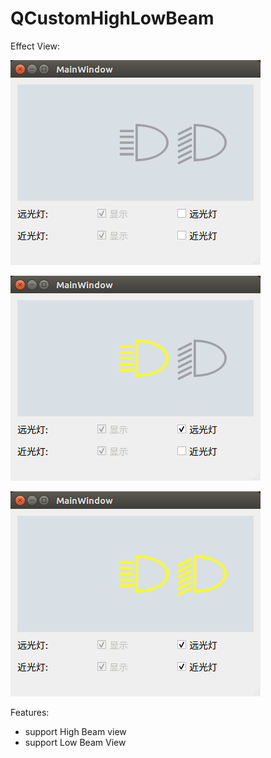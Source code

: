 # QCustomHighLowBeam

Effect View:

![image text](https://github.com/pengrui2009/QCustomHighLowBeam/blob/master/views/Default.png "The Effect View of Default")

![image text](https://github.com/pengrui2009/QCustomHighLowBeam/blob/master/views/HighBeamActive.png "The Effect View of High Beam Active")

![image text](https://github.com/pengrui2009/QCustomHighLowBeam/blob/master/views/LowBeamActive.png "The Effect View of Low Beam Active")

Features:
* support High Beam view
* support Low Beam View
